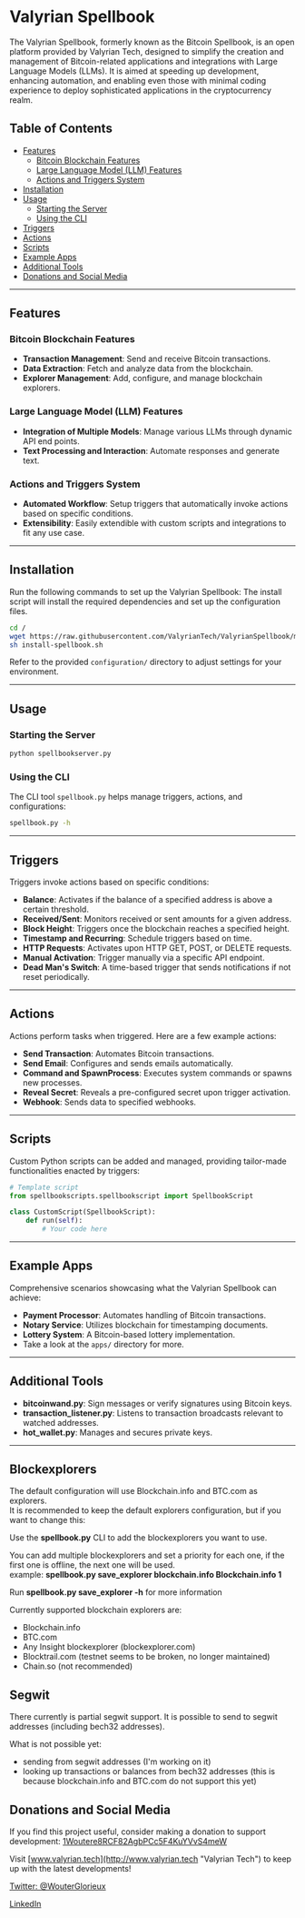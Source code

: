 # Valyrian Spellbook

The Valyrian Spellbook, formerly known as the Bitcoin Spellbook, is an open platform provided by Valyrian Tech, designed to simplify the creation and management of Bitcoin-related applications and integrations with Large Language Models (LLMs). It is aimed at speeding up development, enhancing automation, and enabling even those with minimal coding experience to deploy sophisticated applications in the cryptocurrency realm.

## Table of Contents

- [Features](#features)
  - [Bitcoin Blockchain Features](#bitcoin-blockchain-features)
  - [Large Language Model (LLM) Features](#large-language-model-llm-features)
  - [Actions and Triggers System](#actions-and-triggers-system)
- [Installation](#installation)
- [Usage](#usage)
  - [Starting the Server](#starting-the-server)
  - [Using the CLI](#using-the-cli)
- [Triggers](#triggers)
- [Actions](#actions)
- [Scripts](#scripts)
- [Example Apps](#example-apps)
- [Additional Tools](#additional-tools)
- [Donations and Social Media](#donations-and-social-media)

---

## Features

### Bitcoin Blockchain Features

- **Transaction Management**: Send and receive Bitcoin transactions.
- **Data Extraction**: Fetch and analyze data from the blockchain.
- **Explorer Management**: Add, configure, and manage blockchain explorers.

### Large Language Model (LLM) Features

- **Integration of Multiple Models**: Manage various LLMs through dynamic API end points.
- **Text Processing and Interaction**: Automate responses and generate text.

### Actions and Triggers System

- **Automated Workflow**: Setup triggers that automatically invoke actions based on specific conditions.
- **Extensibility**: Easily extendible with custom scripts and integrations to fit any use case.

---

## Installation

Run the following commands to set up the Valyrian Spellbook:
The install script will install the required dependencies and set up the configuration files.

```bash
cd /
wget https://raw.githubusercontent.com/ValyrianTech/ValyrianSpellbook/master/install-spellbook.sh
sh install-spellbook.sh
```
Refer to the provided `configuration/` directory to adjust settings for your environment.

---

## Usage

### Starting the Server

```bash
python spellbookserver.py
```

### Using the CLI

The CLI tool `spellbook.py` helps manage triggers, actions, and configurations:

```bash
spellbook.py -h
```

---

## Triggers

Triggers invoke actions based on specific conditions:

- **Balance**: Activates if the balance of a specified address is above a certain threshold.
- **Received/Sent**: Monitors received or sent amounts for a given address.
- **Block Height**: Triggers once the blockchain reaches a specified height.
- **Timestamp and Recurring**: Schedule triggers based on time.
- **HTTP Requests**: Activates upon HTTP GET, POST, or DELETE requests.
- **Manual Activation**: Trigger manually via a specific API endpoint.
- **Dead Man's Switch**: A time-based trigger that sends notifications if not reset periodically.

---

## Actions

Actions perform tasks when triggered. Here are a few example actions:

- **Send Transaction**: Automates Bitcoin transactions.
- **Send Email**: Configures and sends emails automatically.
- **Command and SpawnProcess**: Executes system commands or spawns new processes.
- **Reveal Secret**: Reveals a pre-configured secret upon trigger activation.
- **Webhook**: Sends data to specified webhooks.

---

## Scripts

Custom Python scripts can be added and managed, providing tailor-made functionalities enacted by triggers:

```python
# Template script
from spellbookscripts.spellbookscript import SpellbookScript

class CustomScript(SpellbookScript):
    def run(self):
        # Your code here
```

---

## Example Apps

Comprehensive scenarios showcasing what the Valyrian Spellbook can achieve:

- **Payment Processor**: Automates handling of Bitcoin transactions.
- **Notary Service**: Utilizes blockchain for timestamping documents.
- **Lottery System**: A Bitcoin-based lottery implementation.
- Take a look at the `apps/` directory for more.

---

## Additional Tools

- **bitcoinwand.py**: Sign messages or verify signatures using Bitcoin keys.
- **transaction_listener.py**: Listens to transaction broadcasts relevant to watched addresses.
- **hot_wallet.py**: Manages and secures private keys.

---


Blockexplorers
--------------
The default configuration will use Blockchain.info and BTC.com as explorers.  
It is recommended to keep the default explorers configuration, but if you want to change this:  

Use the **spellbook.py** CLI  to add the blockexplorers you want to use.  

You can add multiple blockexplorers and set a priority for each one, if the first one is offline, the next one will be used.  
example: **spellbook.py save_explorer blockchain.info Blockchain.info 1**  

Run **spellbook.py save_explorer -h** for more information  

Currently supported blockchain explorers are:  
* Blockchain.info  
* BTC.com    
* Any Insight blockexplorer (blockexplorer.com) 
* Blocktrail.com (testnet seems to be broken, no longer maintained)  
* Chain.so (not recommended)


Segwit
------
There currently is partial segwit support. It is possible to send to segwit addresses (including bech32 addresses).

What is not possible yet:  
* sending from segwit addresses (I'm working on it)  
* looking up transactions or balances from bech32 addresses (this is because blockchain.info and BTC.com do not support this yet)


## Donations and Social Media
If you find this project useful, consider making a donation to support development:
[1Woutere8RCF82AgbPCc5F4KuYVvS4meW](https://www.blocktrail.com/BTC/address/1Woutere8RCF82AgbPCc5F4KuYVvS4meW)

Visit [www.valyrian.tech](http://www.valyrian.tech "Valyrian Tech") to keep up with the latest developments!

[Twitter: @WouterGlorieux](https://twitter.com/WouterGlorieux)

[LinkedIn](https://www.linkedin.com/in/wouterglorieux)

